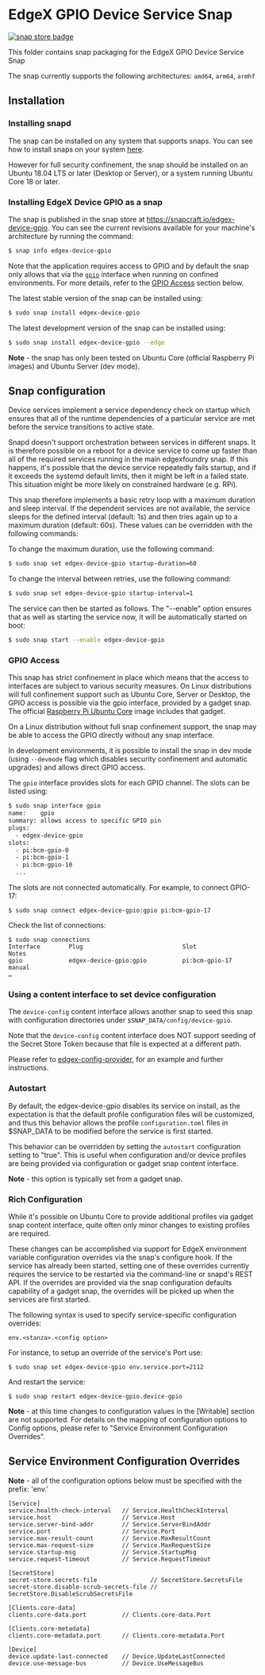 # EdgeX GPIO Device Service Snap
[![snap store badge](https://snapcraft.io/static/images/badges/en/snap-store-black.svg)](https://snapcraft.io/edgex-device-gpio)

This folder contains snap packaging for the EdgeX GPIO Device Service Snap

The snap currently supports the following architectures: `amd64`, `arm64`, `armhf`

## Installation

### Installing snapd
The snap can be installed on any system that supports snaps. You can see how to install 
snaps on your system [here](https://snapcraft.io/docs/installing-snapd).

However for full security confinement, the snap should be installed on an 
Ubuntu 18.04 LTS or later (Desktop or Server), or a system running Ubuntu Core 18 or later.

### Installing EdgeX Device GPIO as a snap
The snap is published in the snap store at https://snapcraft.io/edgex-device-gpio.
You can see the current revisions available for your machine's architecture by running the command:

```bash
$ snap info edgex-device-gpio
```

Note that the application requires access to GPIO and by default the snap only allows that via the [`gpio`](https://snapcraft.io/docs/gpio-interface) interface when running on confined environments.
For more details, refer to the [GPIO Access](GPIO-Access) section below.

The latest stable version of the snap can be installed using:

```bash
$ sudo snap install edgex-device-gpio
```

The latest development version of the snap can be installed using:

```bash
$ sudo snap install edgex-device-gpio --edge
```

**Note** - the snap has only been tested on Ubuntu Core (official Raspberry Pi images) and Ubuntu Server (dev mode).

## Snap configuration

Device services implement a service dependency check on startup which ensures that all of the runtime dependencies of a particular service are met before the service transitions to active state.

Snapd doesn't support orchestration between services in different snaps. It is therefore possible on a reboot for a device service to come up faster than all of the required services running in the main edgexfoundry snap. If this happens, it's possible that the device service repeatedly fails startup, and if it exceeds the systemd default limits, then it might be left in a failed state. This situation might be more likely on constrained hardware (e.g. RPi).

This snap therefore implements a basic retry loop with a maximum duration and sleep interval. If the dependent services are not available, the service sleeps for the defined interval (default: 1s) and then tries again up to a maximum duration (default: 60s). These values can be overridden with the following commands:
    
To change the maximum duration, use the following command:

```bash
$ sudo snap set edgex-device-gpio startup-duration=60
```

To change the interval between retries, use the following command:

```bash
$ sudo snap set edgex-device-gpio startup-interval=1
```

The service can then be started as follows. The "--enable" option
ensures that as well as starting the service now, it will be automatically started on boot:

```bash
$ sudo snap start --enable edgex-device-gpio
```

### GPIO Access
This snap has strict confinement in place which means that the access to interfaces are subject to various security measures. 
On Linux distributions will full confinement support such as Ubuntu Core, Server or Desktop, the GPIO access is possible via the gpio interface, provided by a gadget snap. 
The official [Raspberry Pi Ubuntu Core](https://ubuntu.com/download/raspberry-pi-core) image includes that gadget.

On a Linux distribution without full snap confinement support, the snap may be able to access the GPIO directly without any snap interface.

In development environments, it is possible to install the snap in dev mode (using `--devmode` flag which disables security confinement and automatic upgrades) and allows direct GPIO access.

The `gpio` interface provides slots for each GPIO channel. The slots can be listed using:
```bash
$ sudo snap interface gpio
name:    gpio
summary: allows access to specific GPIO pin
plugs:
  - edgex-device-gpio
slots:
  - pi:bcm-gpio-0
  - pi:bcm-gpio-1
  - pi:bcm-gpio-10
  ...
```

The slots are not connected automatically. For example, to connect GPIO-17:
```
$ sudo snap connect edgex-device-gpio:gpio pi:bcm-gpio-17
```

Check the list of connections:
```
$ sudo snap connections
Interface        Plug                            Slot              Notes
gpio             edgex-device-gpio:gpio          pi:bcm-gpio-17    manual
…
```

### Using a content interface to set device configuration

The `device-config` content interface allows another snap to seed this snap with configuration directories under `$SNAP_DATA/config/device-gpio`.

Note that the `device-config` content interface does NOT support seeding of the Secret Store Token because that file is expected at a different path.

Please refer to [edgex-config-provider](https://github.com/canonical/edgex-config-provider), for an example and further instructions.

### Autostart
By default, the edgex-device-gpio disables its service on install, as the expectation is that the default profile configuration files will be customized, and thus this behavior allows the profile `configuration.toml` files in $SNAP_DATA to be modified before the service is first started.

This behavior can be overridden by setting the `autostart` configuration setting to "true". This is useful when configuration and/or device profiles are being provided via configuration or gadget snap content interface.

**Note** - this option is typically set from a gadget snap.

### Rich Configuration
While it's possible on Ubuntu Core to provide additional profiles via gadget 
snap content interface, quite often only minor changes to existing profiles are required. 

These changes can be accomplished via support for EdgeX environment variable 
configuration overrides via the snap's configure hook.
If the service has already been started, setting one of these overrides currently requires the
service to be restarted via the command-line or snapd's REST API. 
If the overrides are provided via the snap configuration defaults capability of a gadget snap, 
the overrides will be picked up when the services are first started.

The following syntax is used to specify service-specific configuration overrides:


```
env.<stanza>.<config option>
```

For instance, to setup an override of the service's Port use:
```
$ sudo snap set edgex-device-gpio env.service.port=2112
```

And restart the service:
```
$ sudo snap restart edgex-device-gpio.device-gpio
```

**Note** - at this time changes to configuration values in the [Writable] section are not supported.
For details on the mapping of configuration options to Config options, please refer to "Service Environment Configuration Overrides".

## Service Environment Configuration Overrides
**Note** - all of the configuration options below must be specified with the prefix: 'env.'

```
[Service]
service.health-check-interval   // Service.HealthCheckInterval
service.host                    // Service.Host
service.server-bind-addr        // Service.ServerBindAddr
service.port                    // Service.Port
service.max-result-count        // Service.MaxResultCount
service.max-request-size        // Service.MaxRequestSize
service.startup-msg             // Service.StartupMsg
service.request-timeout         // Service.RequestTimeout

[SecretStore]
secret-store.secrets-file               // SecretStore.SecretsFile
secret-store.disable-scrub-secrets-file // SecretStore.DisableScrubSecretsFile

[Clients.core-data]
clients.core-data.port          // Clients.core-data.Port

[Clients.core-metadata]
clients.core-metadata.port      // Clients.core-metadata.Port

[Device]
device.update-last-connected    // Device.UpdateLastConnected
device.use-message-bus          // Device.UseMessageBus
```

